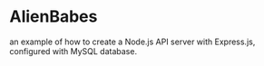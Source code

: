 # AlienBabes

an example of how to create a Node.js API server with Express.js, configured with MySQL database.
